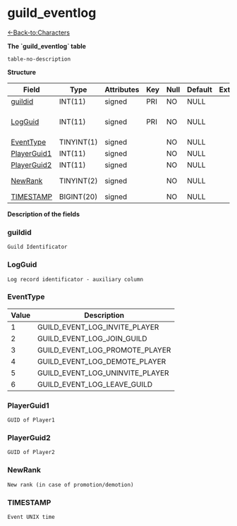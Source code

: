 # guild\_eventlog

[<-Back-to:Characters](database-characters.md)

**The \`guild\_eventlog\` table**

`table-no-description`

**Structure**

| Field            | Type       | Attributes | Key | Null | Default | Extra | Comment                                     |
|------------------|------------|------------|-----|------|---------|-------|---------------------------------------------|
| [guildid][1]     | INT(11)    | signed     | PRI | NO   | NULL    |       | Guild Identificator                         |
| [LogGuid][2]     | INT(11)    | signed     | PRI | NO   | NULL    |       | Log record identificator - auxiliary column |
| [EventType][3]   | TINYINT(1) | signed     |     | NO   | NULL    |       | Event type                                  |
| [PlayerGuid1][4] | INT(11)    | signed     |     | NO   | NULL    |       | Player 1                                    |
| [PlayerGuid2][5] | INT(11)    | signed     |     | NO   | NULL    |       | Player 2                                    |
| [NewRank][6]     | TINYINT(2) | signed     |     | NO   | NULL    |       | New rank(in case promotion/demotion)        |
| [TIMESTAMP][7]   | BIGINT(20) | signed     |     | NO   | NULL    |       | Event UNIX time                             |

[1]: #guildid
[2]: #logguid
[3]: #eventtype
[4]: #playerguid1
[5]: #playerguid2
[6]: #newrank
[7]: #TIMESTAMP

**Description of the fields**

### guildid

`Guild Identificator`

### LogGuid

`Log record identificator - auxiliary column`

### EventType

| Value | Description                         |
|-------|-------------------------------------|
| 1     | GUILD\_EVENT\_LOG\_INVITE\_PLAYER   |
| 2     | GUILD\_EVENT\_LOG\_JOIN\_GUILD      |
| 3     | GUILD\_EVENT\_LOG\_PROMOTE\_PLAYER  |
| 4     | GUILD\_EVENT\_LOG\_DEMOTE\_PLAYER   |
| 5     | GUILD\_EVENT\_LOG\_UNINVITE\_PLAYER |
| 6     | GUILD\_EVENT\_LOG\_LEAVE\_GUILD     |

### PlayerGuid1

`GUID of Player1`

### PlayerGuid2

`GUID of Player2`

### NewRank

`New rank (in case of promotion/demotion)`

### TIMESTAMP

`Event UNIX time`
